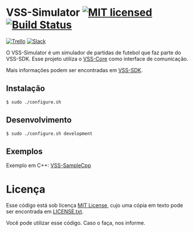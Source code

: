 # VSS-Simulator [![MIT licensed](https://img.shields.io/badge/license-MIT-blue.svg)][mit] [![Build Status](https://travis-ci.org/SIRLab/VSS-Viewer.svg?branch=master)][travis]

[![Trello](https://img.shields.io/badge/Trello-SDK-blue.svg)][vss-sdk-trello]
[![Slack](https://img.shields.io/badge/Slack-Channel-551a8b.svg)][slack]

O VSS-Simulator é um simulador de partidas de futebol que faz parte do VSS-SDK.
Esse projeto utiliza o [VSS-Core][vss-core] como interface
de comunicação.

Mais informações podem ser encontradas em [VSS-SDK][vss-sdk].

## Instalação
```
$ sudo ./configure.sh
```

## Desenvolvimento
```
$ sudo ./configure.sh development
```

## Exemplos
Exemplo em C++: [VSS-SampleCpp][samplecpp]

# Licença

Esse código está sob licença [MIT License][mit], cujo uma cópia em texto pode ser encontrada em [LICENSE.txt](LICENSE.txt).

Você pode utilizar esse código. Caso o faça, nos informe.

[vss-sdk]: http://sirlab.github.io/VSS-SDK
[mit]: https://raw.githubusercontent.com/SIRLab/VSS-Simulator/master/LICENSE.txt
[travis]: https://travis-ci.org/SIRLab/VSS-Viewer
[vss-sdk-trello]: https://trello.com/b/b4dVV6ug/vss-sdk
[slack]: https://vss-sdk.slack.com
[samplecpp]: https://github.com/SIRLab/VSS-SampleCpp
[vss-core]: https://github.com/SIRLab/VSS-Core